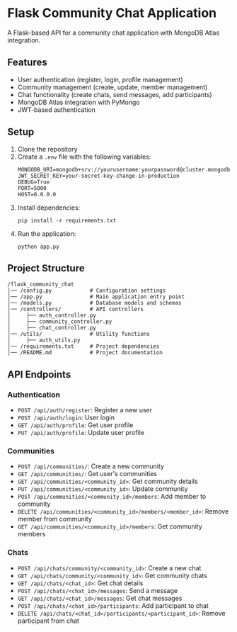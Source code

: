 # Flask Community Chat Application

A Flask-based API for a community chat application with MongoDB Atlas integration.

## Features

- User authentication (register, login, profile management)
- Community management (create, update, member management)
- Chat functionality (create chats, send messages, add participants)
- MongoDB Atlas integration with PyMongo
- JWT-based authentication

## Setup

1. Clone the repository
2. Create a `.env` file with the following variables:
   ```
   MONGODB_URI=mongodb+srv://yourusername:yourpassword@cluster.mongodb.net/community_chat
   JWT_SECRET_KEY=your-secret-key-change-in-production
   DEBUG=True
   PORT=5000
   HOST=0.0.0.0
   ```
3. Install dependencies:
   ```
   pip install -r requirements.txt
   ```
4. Run the application:
   ```
   python app.py
   ```

## Project Structure

```
/flask_community_chat
│── /config.py            # Configuration settings
│── /app.py               # Main application entry point
│── /models.py            # Database models and schemas
│── /controllers/         # API controllers
│     ├── auth_controller.py
│     ├── community_controller.py
│     ├── chat_controller.py
│── /utils/               # Utility functions
│     ├── auth_utils.py
│── /requirements.txt     # Project dependencies
│── /README.md            # Project documentation
```

## API Endpoints

### Authentication

- `POST /api/auth/register`: Register a new user
- `POST /api/auth/login`: User login
- `GET /api/auth/profile`: Get user profile
- `PUT /api/auth/profile`: Update user profile

### Communities

- `POST /api/communities/`: Create a new community
- `GET /api/communities/`: Get user's communities
- `GET /api/communities/<community_id>`: Get community details
- `PUT /api/communities/<community_id>`: Update community
- `POST /api/communities/<community_id>/members`: Add member to community
- `DELETE /api/communities/<community_id>/members/<member_id>`: Remove member from community
- `GET /api/communities/<community_id>/members`: Get community members

### Chats

- `POST /api/chats/community/<community_id>`: Create a new chat
- `GET /api/chats/community/<community_id>`: Get community chats
- `GET /api/chats/<chat_id>`: Get chat details
- `POST /api/chats/<chat_id>/messages`: Send a message
- `GET /api/chats/<chat_id>/messages`: Get chat messages
- `POST /api/chats/<chat_id>/participants`: Add participant to chat
- `DELETE /api/chats/<chat_id>/participants/<participant_id>`: Remove participant from chat